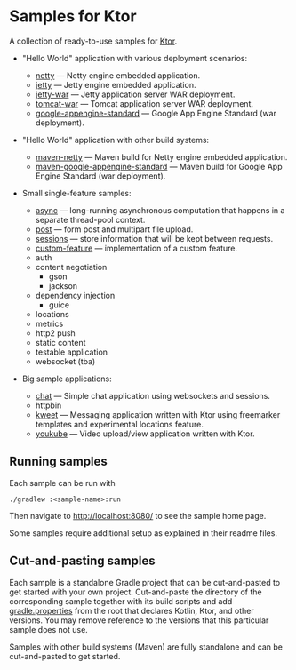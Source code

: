 # Samples for Ktor

A collection of ready-to-use samples for [Ktor](http://ktor.io).

* "Hello World" application with various deployment scenarios:
  * [netty](deployment/netty/README.md) &mdash; Netty engine embedded application.
  * [jetty](deployment/jetty/README.md) &mdash; Jetty engine embedded application.
  * [jetty-war](deployment/jetty-war/README.md) &mdash; Jetty application server WAR deployment.
  * [tomcat-war](deployment/tomcat-war/README.md) &mdash; Tomcat application server WAR deployment.
  * [google-appengine-standard](deployment/google-appengine-standard/README.md) &mdash; Google App Engine Standard (war deployment).

* "Hello World" application with other build systems:
  * [maven-netty](other/maven-netty/README.md) &mdash; Maven build for Netty engine embedded application. 
  * [maven-google-appengine-standard](other/maven-google-appengine-standard/README.md) &mdash; Maven build for Google App Engine Standard (war deployment).  
  
* Small single-feature samples:
  * [async](feature/async/README.md) &mdash; long-running asynchronous computation that happens in a separate thread-pool context.
  * [post](feature/post/README.md) &mdash; form post and multipart file upload.
  * [sessions](feature/sessions/README.md) &mdash; store information that will be kept between requests. 
  * [custom-feature](feature/custom-feature/README.md) &mdash; implementation of a custom feature.
  * auth
  * content negotiation
    * gson
    * jackson
  * dependency injection
    * guice
  * locations
  * metrics
  * http2 push
  * static content
  * testable application
  * websocket (tba)
 
* Big sample applications:
  * [chat](app/chat/README.md) &mdash; Simple chat application using websockets and sessions.
  * httpbin
  * [kweet](app/kweet/README.md) &mdash; Messaging application written with Ktor using freemarker templates and experimental locations feature. 
  * [youkube](app/youkube/README.md) &mdash; Video upload/view application written with Ktor.
   
## Running samples

Each sample can be run with 

```
./gradlew :<sample-name>:run
```

Then navigate to [http://localhost:8080/](http://localhost:8080/) to see the sample home page.  
 
Some samples require additional setup as explained in their readme files.
   
## Cut-and-pasting samples

Each sample is a standalone Gradle project that can be cut-and-pasted to get started with your own project. 
Cut-and-paste the directory of the corresponding sample together with 
its build scripts and add [gradle.properties](gradle.properties) from the root
that declares Kotlin, Ktor, and other versions. You may remove reference to the versions that
this particular sample does not use.

Samples with other build systems (Maven) are fully standalone and can be cut-and-pasted to get started.
